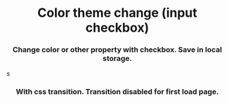 <h1 align="center">Color theme change (input checkbox)</h1>
<h3 align="center">Change color or other property with checkbox. Save in local 
storage.</h3>



s
<h3 align="center">With css transition. Transition disabled for first load page.</h3>